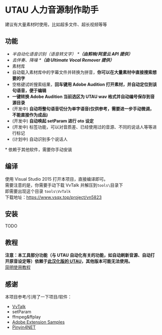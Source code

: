 # UTAU 人力音源制作助手
建议有大量素材时使用，比如超多文件、超长视频等等  

## 功能
* *半自动化语音识别（语音转文字） \***（由剪映/阿里云 API 提供）***
* *去伴奏、降噪 \***（由 Ultimate Vocal Remover 提供）***
* 素材库
* 自动载入素材库中的字幕文件并转换为拼音，**你可以在大量素材中直接搜索想要的字**
* 空格键试听搜索结果，**回车键用 Adobe Audition 打开素材，并自动定位到该句语音，便于编辑**
* **一键转换 Adobe Audition 当前选区为 UTAU wav 格式并自动编号保存到音源目录**
* (开发中) **自动将整句语音切分为单字语音(仅供参考，需要进一步手动微调，不能直接作为成品)**
* (开发中) **自动唤起 setParam 进行 oto 设定**
* (开发中) 标签功能，可以对音质差、已经使用过的音源、不同的说话人等等进行标记
* (计划中) 自动识别多个说话人

\* 依赖于其他软件，需要你手动安装

## 编译
使用 Visual Studio 2015 打开本项目，直接编译即可。  
需要注意的是，你需要手动下载 VvTalk 并解压到`tools\`目录下  
即需要出现这个目录 `tools\VvTalk`  
下载地址：https://www.vsqx.top/project/vn5823   

## 安装
TODO

## 教程
**注意：本工具部分功能（与 UTAU 自动化有关的功能，如自动刷新音源、自动打开原音设定等）依赖于[此汉化版的 UTAU](https://www.bilibili.com/read/cv7974422)，其他版本可能无法使用。**  
[简明使用教程](https://github.com/XcantloadX/JinrikiVocaloidVoiceBankHelper/wiki/%E7%AE%80%E6%98%8E%E6%95%99%E7%A8%8B)

## 感谢
本项目参考/引用了一下项目/软件：  
* [VvTalk](https://github.com/GalaxieT/VvTalk)
* setParam
* ffmpeg&ffplay
* [Adobe Extension Samples](https://github.com/Adobe-CEP/Samples)
* [Pinyin4NET](https://github.com/hyjiacan/Pinyin4NET)